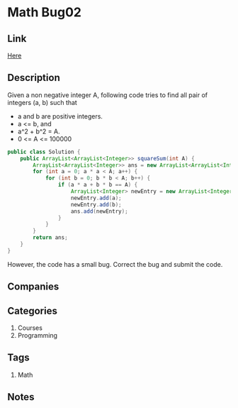 # Math Bug02

## Link

[Here](https://www.interviewbit.com/problems/mathbug02/)

## Description

Given a non negative integer A, following code tries to find all pair of integers (a, b) such that

* a and b are positive integers.
* a <= b, and
* a^2 + b^2 = A.
* 0 <= A <= 100000

```Java
public class Solution {
    public ArrayList<ArrayList<Integer>> squareSum(int A) {
        ArrayList<ArrayList<Integer>> ans = new ArrayList<ArrayList<Integer>>();
        for (int a = 0; a * a < A; a++) {
            for (int b = 0; b * b < A; b++) {
                if (a * a + b * b == A) {
                    ArrayList<Integer> newEntry = new ArrayList<Integer>();
                    newEntry.add(a);
                    newEntry.add(b);
                    ans.add(newEntry);
                }
            }
        }
        return ans;
    }
}
```

However, the code has a small bug. Correct the bug and submit the code.

## Companies

## Categories

1. Courses
1. Programming

## Tags

1. Math

## Notes